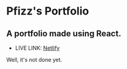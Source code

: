 # Pfizz's Portfolio

## A portfolio made using React.

* LIVE LINK: [Netlify](https://6188837693c9010008b79033--trusting-hugle-935210.netlify.app/)

Well, it's not done yet.

